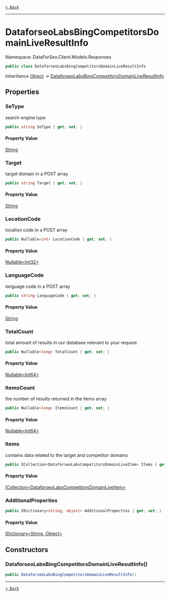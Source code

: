 [`< Back`](./)

---

# DataforseoLabsBingCompetitorsDomainLiveResultInfo

Namespace: DataForSeo.Client.Models.Responses

```csharp
public class DataforseoLabsBingCompetitorsDomainLiveResultInfo
```

Inheritance [Object](https://docs.microsoft.com/en-us/dotnet/api/system.object) → [DataforseoLabsBingCompetitorsDomainLiveResultInfo](./dataforseo.client.models.responses.dataforseolabsbingcompetitorsdomainliveresultinfo)

## Properties

### **SeType**

search engine type

```csharp
public string SeType { get; set; }
```

#### Property Value

[String](https://docs.microsoft.com/en-us/dotnet/api/system.string)<br>

### **Target**

target domain in a POST array

```csharp
public string Target { get; set; }
```

#### Property Value

[String](https://docs.microsoft.com/en-us/dotnet/api/system.string)<br>

### **LocationCode**

location code in a POST array

```csharp
public Nullable<int> LocationCode { get; set; }
```

#### Property Value

[Nullable&lt;Int32&gt;](https://docs.microsoft.com/en-us/dotnet/api/system.nullable-1)<br>

### **LanguageCode**

language code in a POST array

```csharp
public string LanguageCode { get; set; }
```

#### Property Value

[String](https://docs.microsoft.com/en-us/dotnet/api/system.string)<br>

### **TotalCount**

total amount of results in our database relevant to your request

```csharp
public Nullable<long> TotalCount { get; set; }
```

#### Property Value

[Nullable&lt;Int64&gt;](https://docs.microsoft.com/en-us/dotnet/api/system.nullable-1)<br>

### **ItemsCount**

the number of results returned in the items array

```csharp
public Nullable<long> ItemsCount { get; set; }
```

#### Property Value

[Nullable&lt;Int64&gt;](https://docs.microsoft.com/en-us/dotnet/api/system.nullable-1)<br>

### **Items**

contains data related to the target and competitor domains

```csharp
public ICollection<DataforseoLabsCompetitorsDomainLiveItem> Items { get; set; }
```

#### Property Value

[ICollection&lt;DataforseoLabsCompetitorsDomainLiveItem&gt;](./dataforseo.client.models.dataforseolabscompetitorsdomainliveitem)<br>

### **AdditionalProperties**

```csharp
public IDictionary<string, object> AdditionalProperties { get; set; }
```

#### Property Value

[IDictionary&lt;String, Object&gt;](https://docs.microsoft.com/en-us/dotnet/api/system.collections.generic.idictionary-2)<br>

## Constructors

### **DataforseoLabsBingCompetitorsDomainLiveResultInfo()**

```csharp
public DataforseoLabsBingCompetitorsDomainLiveResultInfo()
```

---

[`< Back`](./)
